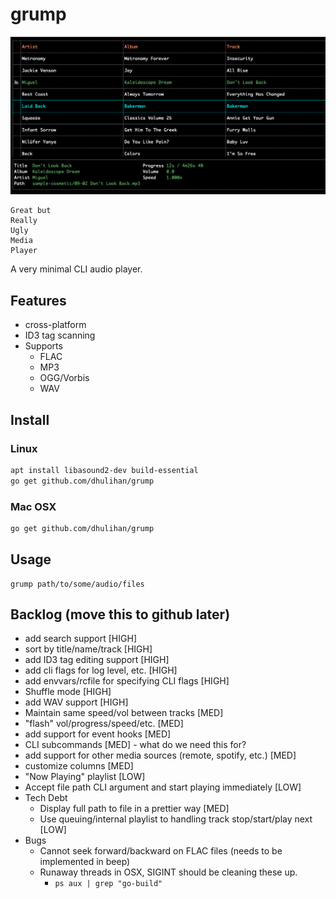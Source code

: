# grump

![](screenshot.png)

```
Great but
Really
Ugly
Media
Player
```

A very minimal CLI audio player.

## Features

* cross-platform
* ID3 tag scanning
* Supports
	* FLAC
	* MP3
	* OGG/Vorbis
	* WAV

## Install

### Linux

```sh
apt install libasound2-dev build-essential
go get github.com/dhulihan/grump
```

### Mac OSX

```sh
go get github.com/dhulihan/grump
```

## Usage

```
grump path/to/some/audio/files
```

## Backlog (move this to github later)

* add search support [HIGH]
* sort by title/name/track [HIGH]
* add ID3 tag editing support [HIGH]
* add cli flags for log level, etc. [HIGH]
* add envvars/rcfile for specifying CLI flags [HIGH]
* Shuffle mode [HIGH]
* add WAV support [HIGH]
* Maintain same speed/vol between tracks [MED]
* "flash" vol/progress/speed/etc. [MED]
* add support for event hooks [MED]
* CLI subcommands [MED] - what do we need this for?
* add support for other media sources (remote, spotify, etc.) [MED]
* customize columns [MED]
* "Now Playing" playlist [LOW]
* Accept file path CLI argument and start playing immediately [LOW]
* Tech Debt
	* Display full path to file in a prettier way [MED]
	* Use queuing/internal playlist to handling track stop/start/play next [LOW]
* Bugs
	* Cannot seek forward/backward on FLAC files (needs to be implemented in beep)
	* Runaway threads in OSX, SIGINT should be cleaning these up.
		* `ps aux | grep "go-build"`
